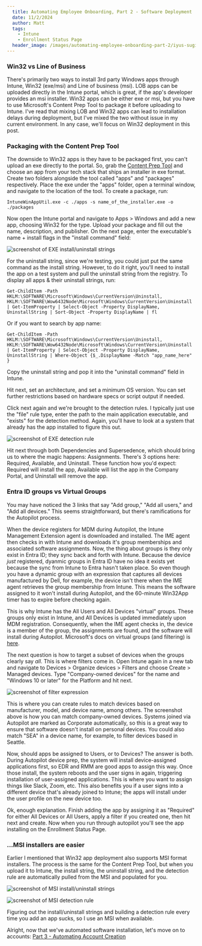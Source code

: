```yaml
---
  title: Automating Employee Onboarding, Part 2 - Software Deployment
  date: 11/2/2024
  author: Matt
  tags: 
    - Intune
    - Enrollment Status Page
  header_image: /images/automating-employee-onboarding-part-2/iyus-sugiharto-Eh1xd5xDE-s-unsplash.jpg
---
```


### Win32 vs Line of Business

There's primarily two ways to install 3rd party Windows apps through Intune, Win32 (exe/msi) and Line of business (msi). LOB apps can be uploaded directly in the Intune portal, which is great, if the app's developer provides an msi installer. Win32 apps can be either exe or msi, but you have to use Microsoft's Content Prep Tool to package it before uploading to Intune. I've read that mixing LOB and Win32 apps can lead to installation delays during deployment, but I've mixed the two without issue in my current environment. In any case, we'll focus on Win32 deployment in this post.

### Packaging with the Content Prep Tool

The downside to Win32 apps is they have to be packaged first, you can't upload an exe directly to the portal. So, grab the [Content Prep Tool](https://github.com/microsoft/Microsoft-Win32-Content-Prep-Tool) and choose an app from your tech stack that ships an installer in exe format. Create two folders alongside the tool called "apps" and "packages" respectively. Place the exe under the "apps" folder, open a terminal window, and navigate to the location of the tool. To create a package, run:

```
IntuneWinAppUtil.exe -c ./apps -s name_of_the_installer.exe -o ./packages
```

Now open the Intune portal and navigate to Apps > Windows and add a new app, choosing Win32 for the type. Upload your package and fill out the name, description, and publisher. On the next page, enter the executable's name + install flags in the "install command" field:

![screenshot of EXE install/uninstall strings](/images/automating-employee-onboarding-part-2/autopilot_part2_win32_exe1.png)

For the uninstall string, since we're testing, you could just put the same command as the install string. However, to do it right, you'll need to install the app on a test system and pull the uninstall string from the registry. To display all apps & their uninstall strings, run:

```
Get-ChildItem -Path HKLM:\SOFTWARE\Microsoft\Windows\CurrentVersion\Uninstall, HKLM:\SOFTWARE\Wow6432Node\Microsoft\Windows\CurrentVersion\Uninstall | Get-ItemProperty | Select-Object -Property DisplayName, UninstallString | Sort-Object -Property DisplayName | fl
```

Or if you want to search by app name:

```
Get-ChildItem -Path HKLM:\SOFTWARE\Microsoft\Windows\CurrentVersion\Uninstall, HKLM:\SOFTWARE\Wow6432Node\Microsoft\Windows\CurrentVersion\Uninstall | Get-ItemProperty | Select-Object -Property DisplayName, UninstallString | Where-Object {$_.DisplayName -Match "app_name_here" }
```

Copy the uninstall string and pop it into the "uninstall command" field in Intune.

Hit next, set an architecture, and set a minimum OS version. You can set further restrictions based on hardware specs or script output if needed.

Click next again and we're brought to the detection rules. I typically just use the "file" rule type, enter the path to the main application executable, and "exists" for the detection method. Again, you'll have to look at a system that already has the app installed to figure this out.

![screenshot of EXE detection rule](/images/automating-employee-onboarding-part-2/autopilot_part2_win32_exe2.png)

Hit next through both Dependencies and Supersedence, which should bring us to where the magic happens: Assignments. There's 3 options here: Required, Available, and Uninstall. These function how you'd expect: Required will install the app, Available will list the app in the Company Portal, and Uninstall will remove the app.

### Entra ID groups vs Virtual Groups

You may have noticed the 3 links that say "Add group," "Add all users," and "Add all devices." This seems straightforward, but there's ramifications for the Autopilot process.

When the device registers for MDM during Autopilot, the Intune Management Extension agent is downloaded and installed. The IME agent then checks in with Intune and downloads it's group memberships and associated software assignments. Now, the thing about groups is they only exist in Entra ID; they sync back and forth with Intune. Because the device *just* registered, dyanmic groups in Entra ID have no idea it exists yet because the sync from Intune to Entra hasn't taken place. So even though you have a dynamic group with an expression that captures all devices manufactured by Dell, for example, the device isn't there when the IME agent retrieves the group membership from Intune. This means the software assigned to it won't install during Autopilot, and the 60-minute Win32App timer has to expire before checking again.

This is why Intune has the All Users and All Devices "virtual" groups. These groups only exist in Intune, and All Devices is updated immediately upon MDM registration. Consequently, when the IME agent checks in, the device is a member of the group, the assignments are found, and the software will install during Autopilot. Microsoft's docs on virtual groups (and filtering) is [here](https://learn.microsoft.com/en-us/mem/intune/fundamentals/filters-performance-recommendations#virtual-groups).

The next question is how to target a subset of devices when the groups clearly say *all*. This is where filters come in. Open Intune again in a new tab and navigate to Devices > Organize devices > Filters and choose Create > Managed devices. Type "Company-owned devices" for the name and "Windows 10 or later" for the Platform and hit next.

![screenshot of filter expression](/images/automating-employee-onboarding-part-2/autopilot_part2_filters.png)

This is where you can create rules to match devices based on manufacturer, model, and device name, among others. The screenshot above is how you can match company-owned devices. Systems joined via Autopilot are marked as Corporate automatically, so this is a great way to ensure that software doesn't install on personal devices. You could also match "SEA" in a device name, for example, to filter devices based in Seattle.

Now, should apps be assigned to Users,  or to Devices? The answer is both. During Autopilot device prep, the system will install device-assigned applications first, so EDR and RMM are good apps to assign this way. Once those install, the system reboots and the user signs in again, triggering installation of user-assigned applications. This is where you want to assign things like Slack, Zoom, etc. This also benefits you if a user signs into a different device that's already joined to Intune; the apps will install under the user profile on the new device too.

Ok, enough explanation. Finish adding the app by assigning it as "Required" for either All Devices or All Users, apply a filter if you created one, then hit next and create. Now when you run through autopilot you'll see the app installing on the Enrollment Status Page.

### ...MSI installers are easier

Earlier I mentioned that Win32 app deployment also supports MSI format installers. The process is the same for the Content Prep Tool, but when you upload it to Intune, the install string, the uninstall string, and the detection rule are automatically pulled from the MSI and populated for you.

![screenshot of MSI install/uninstall strings](/images/automating-employee-onboarding-part-2/autopilot_part2_win32_msi1.png)

![screenshot of MSI detection rule](/images/automating-employee-onboarding-part-2/autopilot_part2_win32_msi2.png)

Figuring out the install/uninstall strings and building a detection rule every time you add an app sucks, so I use an MSI when available.

Alright, now that we've automated software installation, let's move on to accounts: [Part 3 - Automating Account Creation](/posts/automating-employee-onboarding-part-3)
